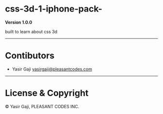# css-3d-1-iphone-pack-

**Version 1.0.0**

built to learn about css 3d 

---
# Contibutors
- Yasir Gaji <yasirgaji@pleasantcodes.com>

---
# License & Copyright

© Yasir Gaji, PLEASANT CODES INC.

